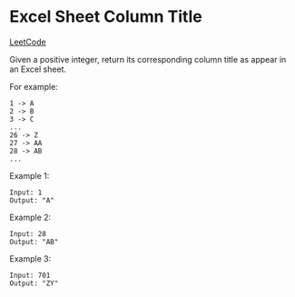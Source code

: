 # Excel Sheet Column Title
[LeetCode](https://leetcode.com/problems/excel-sheet-column-title/)

Given a positive integer, return its corresponding column title as appear in an Excel sheet.

For example:
```
1 -> A
2 -> B
3 -> C
...
26 -> Z
27 -> AA
28 -> AB 
...
```

Example 1:
```
Input: 1
Output: "A"
```

Example 2:
```
Input: 28
Output: "AB"
```

Example 3:
```
Input: 701
Output: "ZY"
```
